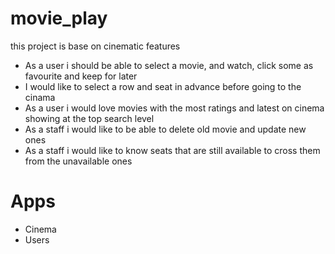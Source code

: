 # movie_play
this project is base on cinematic features

* As a user i should be able to select a movie, and watch, click some as favourite and keep for later
* I would like to select a row and seat in advance before going to the cinama
* As a user i would love movies with the most ratings and latest on cinema showing at the top search level
* As a staff i would like to be able to delete old movie and update new ones
* As a staff i would like to know seats that are still available to cross them from the unavailable ones


# Apps
* Cinema
* Users